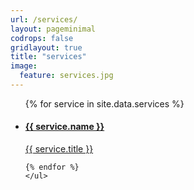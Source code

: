 ```yaml
---
url: /services/
layout: pageminimal
codrops: false
gridlayout: true
title: "services"
image:
  feature: services.jpg
---
```

<ul class="cbp-ig-grid">
{% for service in site.data.services   %}
	<li>
		<a href="{{ site_url }}/{{ service.url }}">
			<span class="fa-stacked"><i class="fa fa-{{ service.icon }} fa-4x"></i></span>
			<h4 class="cbp-ig-title">{{ service.name }}</h4>
			<span class="cbp-ig-category">{{ service.title }}</span>
		</a>
	</li>

	{% endfor %}
	</ul>
